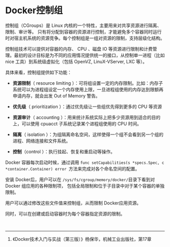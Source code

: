 # Docker控制组

控制组（CGroups）是 Linux 内核的一个特性，主要用来对共享资源进行隔离、限制、审计等。 只有将分配到容器的资源进行控制，才能避免多个容器同时运行时对宿主机系统的资源竞争。每个控制组是一组对资源的限制，支持层级化结构。

控制组技术可以提供对容器的内存、 CPU 、磁盘 IO 等资源进行限制和计费管理。最初的设计目标是为不同的应用情况提供统一的接口，从控制单一进程（比如 nice 工具）到系统级虚拟化（包括 OpenVZ, LinuX-VServer, LXC 等）。

具体来看，控制组提供如下功能：

- **资源限制**（ resource limiting ）：可将组设置一定的内存限制。比如：内存子系统可以为进程组设定一个内存使用上限，一旦进程组使用的内存达到限额再申请内存，就会出发 Out of Memory 警告。

- **优先级**（ prioritization ）：通过优先级让一些组优先得到更多的 CPU 等资源

- **资源审计**（ accounting ）：用来统计系统实际上把多少资源用到适合的目的上，可以使用 cpuacct 子系统记录某个进程组使用的 CPU 时间。

- **隔离**（ isolation ）：为组隔离命名空间，这样使得一个组不会看到另一个组的进程、网络连接和文件系统。

- **控制**（control ）：执行挂起、恢复和重启动等操作。

Docker 容器每次启动时候，通过调用 `func setCapabilities(s *specs.Spec, c *container.Container) error `方法来完成对各个命名空间的配置。

安装 Docker后，用户可以在 `/sys/fs/cgroup/memory/docker/`目录下看到对 Docker 组应用的各种限制项，
包括全局限制和位于子目录中对于某个容器的单独限制。

用户可以通过修改这些文件值来控制组，从而限制 Docker应用资源。

同时，可以在创建或启动容器时为每个容器指定资源的限制。

<br>

---

1. 《Docker技术入门与实战（第三版）》杨保华，机械工业出版社，第17章